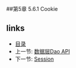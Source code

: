 
##第5章 5.6.1 Cookie


## links
  * [目录](<preface.md>)
  * 上一节: [数据层Dao API](<05.5.md>)
  * 下一节: [Session](<05.6.2.md>)

